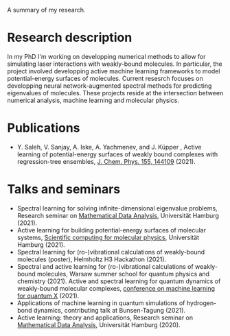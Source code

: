 
A summary of my research.

# Research description 
In my PhD I'm working on developping numerical methods to allow for simulating laser interactions with weakly-bound molecules. In particular, the project involved developping active machine learning frameworks to model potential-energy surfaces of molecules. Current resesrch focuses on developping neural network-augmented spectral methods for predicting eigenvalues of molecules. These projects reside at the intersection between numerical analysis, machine learning and molecular physics.  

# Publications 
- Y. Saleh, V. Sanjay, A. Iske, A. Yachmenev, and J. Küpper , Active learning of potential-energy surfaces of weakly bound complexes with regression-tree ensembles, [J. Chem. Phys. 155, 144109]( https://doi.org/10.1063/5.0057051) (2021).

# Talks and seminars 
- Spectral learning for solving infinite-dimensional eigenvalue problems, Research seminar on [Mathematical Data Analysis]( https://www.math.uni-hamburg.de/home/brandt/researchseminar.html.en), Universität Hamburg (2021).
- Active learning for building potential-energy surfaces of molecular systems, [Scientific computing for molecular physics]( https://www.notion.so/Active-learning-of-potential-energy-surface-591bdd84a30943ebbc51f97431f988eb), Universität Hamburg (2021).
- Spectral learning for (ro-)vibrational calculations of weakly-bound molecules (poster), Helmholtz H3 Hackathon (2021).
- Spectral and active learning for (ro-)vibrational calculations of weakly-bound molecules, Warsaw summer school for quantum physics and chemistry (2021).
Active and spectral learning for quantum dynamics of weakly-bound molecular complexes, [conference on machine learning for quantum X]( http://mlqx.quantumexcellence.org/) (2021).
- Applications of machine learning in quantum simulations of hydrogen-bond dynamics, contributing talk at Bunsen-Tagung (2021).
- Active learning: theory and applications, Research seminar on [Mathematical Data Analysis]( https://www.math.uni-hamburg.de/home/brandt/researchseminar.html.en), Universität Hamburg (2020).

